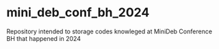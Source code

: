 # mini_deb_conf_bh_2024

Repository intended to storage codes knowleged at MiniDeb Conference BH that happened in 2024